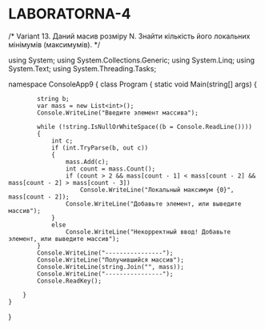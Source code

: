 # LABORATORNA-4
/*
Variant 13. Даний масив розміру N. Знайти кількість його локальних мінімумів
(максимумів).
*/

using System;
using System.Collections.Generic;
using System.Linq;
using System.Text;
using System.Threading.Tasks;

namespace ConsoleApp9
{
    class Program
    {
        static void Main(string[] args)
        {

            string b;
            var mass = new List<int>();
            Console.WriteLine("Введите элемент массива");

            while (!string.IsNullOrWhiteSpace((b = Console.ReadLine())))
            {
                int c;
                if (int.TryParse(b, out c))
                {
                    mass.Add(c);
                    int count = mass.Count();
                    if (count > 2 && mass[count - 1] < mass[count - 2] && mass[count - 2] > mass[count - 3])
                        Console.WriteLine("Локальный максимум {0}", mass[count - 2]);
                    Console.WriteLine("Добавьте элемент, или выведите массив");
                }
                else
                    Console.WriteLine("Некорректный ввод! Добавьте элемент, или выведите массив");
            }
            Console.WriteLine("----------------");
            Console.WriteLine("Получившийся массив");
            Console.WriteLine(string.Join("", mass));
            Console.WriteLine("----------------");
            Console.ReadKey();

        }
    }
}
